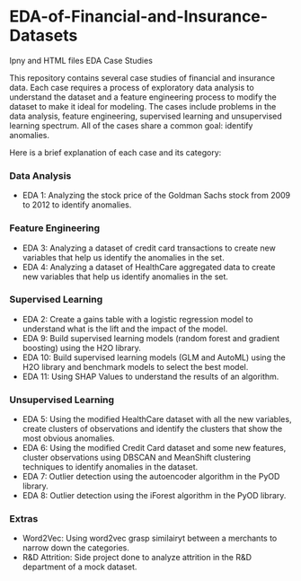 # EDA-of-Financial-and-Insurance-Datasets
Ipny and HTML files EDA Case Studies

This repository contains several case studies of financial and insurance data. Each case requires a process of 
exploratory data analysis to understand the dataset and a feature engineering process to modify the dataset 
to make it ideal for modeling. The cases include problems in the data analysis, feature engineering, 
supervised learning and unsupervised learning spectrum. All of the cases share a common 
goal: identify anomalies. 

Here is a brief explanation of each case and its category:

### Data Analysis

- EDA 1: Analyzing the stock price of the Goldman Sachs stock from 2009 to 2012 to identify anomalies. 

### Feature Engineering

- EDA 3: Analyzing a dataset of credit card transactions to create new variables that help us identify the anomalies in the set.         
- EDA 4: Analyzing a dataset of HealthCare aggregated data to create new variables that help us identify anomalies in the set.

### Supervised Learning

- EDA 2: Create a gains table with a logistic regression model to understand what is the lift and the impact of the model.
- EDA 9: Build supervised learning models (random forest and gradient boosting) using the H2O library.
- EDA 10: Build supervised learning models (GLM and AutoML) using the H2O library and benchmark models to select the best model.
- EDA 11: Using SHAP Values to understand the results of an algorithm.

### Unsupervised Learning

- EDA 5: Using the modified HealthCare dataset with all the new variables, create clusters of observations and 
identify the clusters that show the most obvious anomalies.
- EDA 6: Using the modified Credit Card dataset and some new features, cluster observations using DBSCAN and MeanShift clustering techniques to identify anomalies in the dataset.
- EDA 7: Outlier detection using the autoencoder algorithm in the PyOD library. 
- EDA 8: Outlier detection using the iForest algorithm in the PyOD library.

### Extras

- Word2Vec: Using word2vec grasp similairyt between a merchants to narrow down the categories.
- R&D Attrition: Side project done to analyze attrition in the R&D department of a mock dataset.
